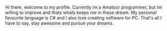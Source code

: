Hi there,
welcome to my profile. Currently im a Amatour programmer, but Im willing to improve and thats whats keeps me in these dream. My personal favourite language is C#
and I also love creating software for PC.
That's all I have to say, stay awesome and pursue your dreams.
